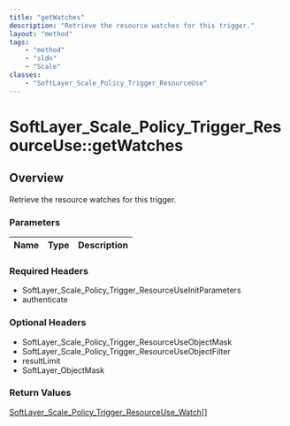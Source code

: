 ```yaml
---
title: "getWatches"
description: "Retrieve the resource watches for this trigger."
layout: "method"
tags:
    - "method"
    - "sldn"
    - "Scale"
classes:
    - "SoftLayer_Scale_Policy_Trigger_ResourceUse"
---
```

# SoftLayer_Scale_Policy_Trigger_ResourceUse::getWatches
## Overview 
Retrieve the resource watches for this trigger.

### Parameters 
|Name | Type | Description |
| --- | --- | --- |


### Required Headers
* SoftLayer_Scale_Policy_Trigger_ResourceUseInitParameters
* authenticate

### Optional Headers
* SoftLayer_Scale_Policy_Trigger_ResourceUseObjectMask
* SoftLayer_Scale_Policy_Trigger_ResourceUseObjectFilter
* resultLimit
* SoftLayer_ObjectMask

### Return Values
<a href='/reference/datatypes/SoftLayer_Scale_Policy_Trigger_ResourceUse_Watch'>SoftLayer_Scale_Policy_Trigger_ResourceUse_Watch[] </a>
